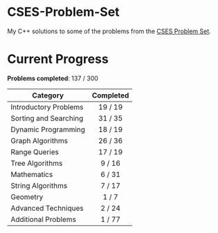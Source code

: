 # CSES-Problem-Set

My C++ solutions to some of the problems from the [CSES Problem Set](https://cses.fi/problemset/).

# Current Progress

**Problems completed**: 137 / 300

| Category              | Completed |
| --------------------- | :-------: |
| Introductory Problems |  19 / 19  |
| Sorting and Searching |  31 / 35  |
| Dynamic Programming   |  18 / 19  |
| Graph Algorithms      |  26 / 36  |
| Range Queries         |  17 / 19  |
| Tree Algorithms       |   9 / 16  |
| Mathematics           |   6 / 31  |
| String Algorithms     |   7 / 17  |
| Geometry              |   1 / 7   |
| Advanced Techniques   |   2 / 24  |
| Additional Problems   |   1 / 77  |